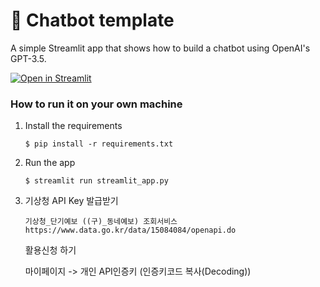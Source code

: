 # 💬 Chatbot template

A simple Streamlit app that shows how to build a chatbot using OpenAI's GPT-3.5.

[![Open in Streamlit](https://static.streamlit.io/badges/streamlit_badge_black_white.svg)](https://chatbot-template.streamlit.app/)

### How to run it on your own machine

1. Install the requirements

   ```
   $ pip install -r requirements.txt
   ```

2. Run the app

   ```
   $ streamlit run streamlit_app.py
   ```

3. 기상청 API Key 발급받기

   ```
   기상청_단기예보 ((구)_동네예보) 조회서비스 
   https://www.data.go.kr/data/15084084/openapi.do
   ```
   활용신청 하기
   
   마이페이지 -> 개인 API인증키 (인증키코드 복사(Decoding))


